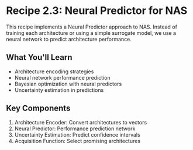 # Recipe 2.3: Neural Predictor for NAS

This recipe implements a Neural Predictor approach to NAS. Instead of training each architecture or using a simple surrogate model, we use a neural network to predict architecture performance.

## What You'll Learn
- Architecture encoding strategies
- Neural network performance prediction
- Bayesian optimization with neural predictors
- Uncertainty estimation in predictions

## Key Components
1. Architecture Encoder: Convert architectures to vectors
2. Neural Predictor: Performance prediction network
3. Uncertainty Estimation: Predict confidence intervals
4. Acquisition Function: Select promising architectures
